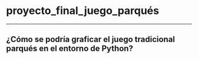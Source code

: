 # proyecto_final_juego_parqués
___
## ¿Cómo se podría graficar el juego tradicional parqués en el entorno de Python?
